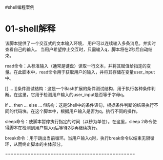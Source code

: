 #shell编程案例

01-shell解释
==============================================
该脚本提供了一个交互式的文本输入环境，
用户可以连续输入多条消息，并实时查看自己的输入。
当用户希望停止交互时，只需输入q，脚本将在2秒后自动结束。

read命令：从标准输入（通常是键盘）读取一行文本，并将其赋值给指定的变量。在此脚本中，read命令用于获取用户的输入，并将其存储在变量user_input中。

[[ ... ]]条件测试结构：这是一个Bash扩展的条件测试结构，用于执行各种条件判断。在这里，它用于检测用户输入的user_input是否等于字母q。

if ... then ... else ... fi结构：这是Shell中的条件语句，根据条件判断的结果执行不同的代码块。在这个脚本中，根据用户输入是否为q，执行不同的操作。

sleep命令：使脚本暂停执行指定的时间（以秒为单位）。在这里，sleep 2命令使得脚本在检测到用户输入q后等待2秒再继续执行。

break命令：用于跳出当前循环。当用户输入q时，执行break命令以结束无限循环，从而终止脚本的主体部分。

==============================================
